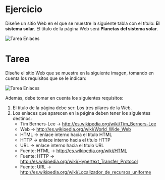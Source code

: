 # Ejercicio

Diseñe un sitio Web en el que se muestre la siguiente tabla con el título: **El sistema solar**. 
El título de la página Web será **Planetas del sistema solar**.

![Tarea Enlaces](https://github.com/andreiDev1/CursoDesarrolloWeb-main-/blob/main/01-CursoHTML/Clase%203/img/ejercicioTablas.png)




# Tarea 

Diseñe el sitio Web que se muestra en la siguiente imagen, tomando en cuenta los requisitos que se le indican:

![Tarea Enlaces](https://github.com/andreiDev1/CursoDesarrolloWeb/blob/main/01-CursoHTML/Clase%203/img/TareaEnlaces.png)


Además, debe tomar en cuenta los siguientes requisitos:

  1. El título de la página debe ser: Los tres pilares de la Web.
  2. Los enlaces que aparecen en la página deben tener los siguientes destinos:
      - Tim Berners-Lee → http://es.wikipedia.org/wiki/Tim_Berners-Lee
      - Web → http://es.wikipedia.org/wiki/World_Wide_Web
      - HTML → enlace interno hacia el título HTML
      - HTTP → enlace interno hacia el título HTTP
      - URL → enlace interno hacia el título URL
      - Fuente: HTML → http://es.wikipedia.org/wiki/HTML
      - Fuente: HTTP → http://es.wikipedia.org/wiki/Hypertext_Transfer_Protocol
      - Fuente: URL → http://es.wikipedia.org/wiki/Localizador_de_recursos_uniforme

